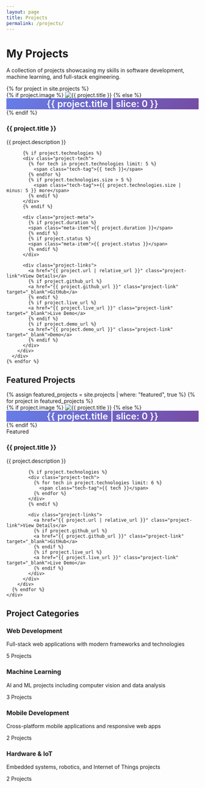 ```yaml
---
layout: page
title: Projects
permalink: /projects/
---
```


<div class="projects-content">
  <h1 class="text-center mb-4">My Projects</h1>
  <p class="text-center mb-4">A collection of projects showcasing my skills in software development, machine learning, and full-stack engineering.</p>

  <div class="projects-grid">
    {% for project in site.projects %}
      <div class="project-card">
        {% if project.image %}
        <img src="{{ project.image | relative_url }}" alt="{{ project.title }}" class="project-image">
        {% else %}
        <div class="project-image" style="background: linear-gradient(135deg, #667eea 0%, #764ba2 100%); display: flex; align-items: center; justify-content: center; color: white; font-size: 1.5rem; font-weight: 600;">
          {{ project.title | slice: 0 }}
        </div>
        {% endif %}
        <div class="project-content">
          <h3 class="project-title">{{ project.title }}</h3>
          <p class="project-description">{{ project.description }}</p>
          
          {% if project.technologies %}
          <div class="project-tech">
            {% for tech in project.technologies limit: 5 %}
              <span class="tech-tag">{{ tech }}</span>
            {% endfor %}
            {% if project.technologies.size > 5 %}
              <span class="tech-tag">+{{ project.technologies.size | minus: 5 }} more</span>
            {% endif %}
          </div>
          {% endif %}

          <div class="project-meta">
            {% if project.duration %}
            <span class="meta-item">{{ project.duration }}</span>
            {% endif %}
            {% if project.status %}
            <span class="meta-item">{{ project.status }}</span>
            {% endif %}
          </div>

          <div class="project-links">
            <a href="{{ project.url | relative_url }}" class="project-link">View Details</a>
            {% if project.github_url %}
            <a href="{{ project.github_url }}" class="project-link" target="_blank">GitHub</a>
            {% endif %}
            {% if project.live_url %}
            <a href="{{ project.live_url }}" class="project-link" target="_blank">Live Demo</a>
            {% endif %}
            {% if project.demo_url %}
            <a href="{{ project.demo_url }}" class="project-link" target="_blank">Demo</a>
            {% endif %}
          </div>
        </div>
      </div>
    {% endfor %}
  </div>

  <!-- Featured Projects Section -->
  <div class="featured-section mt-4">
    <h2 class="text-center mb-4">Featured Projects</h2>
    <div class="projects-grid">
      {% assign featured_projects = site.projects | where: "featured", true %}
      {% for project in featured_projects %}
        <div class="project-card featured-card">
          {% if project.image %}
          <img src="{{ project.image | relative_url }}" alt="{{ project.title }}" class="project-image">
          {% else %}
          <div class="project-image" style="background: linear-gradient(135deg, #667eea 0%, #764ba2 100%); display: flex; align-items: center; justify-content: center; color: white; font-size: 1.5rem; font-weight: 600;">
            {{ project.title | slice: 0 }}
          </div>
          {% endif %}
          <div class="project-content">
            <div class="featured-badge">Featured</div>
            <h3 class="project-title">{{ project.title }}</h3>
            <p class="project-description">{{ project.description }}</p>
            
            {% if project.technologies %}
            <div class="project-tech">
              {% for tech in project.technologies limit: 6 %}
                <span class="tech-tag">{{ tech }}</span>
              {% endfor %}
            </div>
            {% endif %}

            <div class="project-links">
              <a href="{{ project.url | relative_url }}" class="project-link">View Details</a>
              {% if project.github_url %}
              <a href="{{ project.github_url }}" class="project-link" target="_blank">GitHub</a>
              {% endif %}
              {% if project.live_url %}
              <a href="{{ project.live_url }}" class="project-link" target="_blank">Live Demo</a>
              {% endif %}
            </div>
          </div>
        </div>
      {% endfor %}
    </div>
  </div>

  <!-- Project Categories -->
  <div class="project-categories mt-4">
    <h2 class="text-center mb-4">Project Categories</h2>
    <div class="categories-grid">
      <div class="category-card">
        <h3>Web Development</h3>
        <p>Full-stack web applications with modern frameworks and technologies</p>
        <div class="category-stats">
          <span>5 Projects</span>
        </div>
      </div>
      <div class="category-card">
        <h3>Machine Learning</h3>
        <p>AI and ML projects including computer vision and data analysis</p>
        <div class="category-stats">
          <span>3 Projects</span>
        </div>
      </div>
      <div class="category-card">
        <h3>Mobile Development</h3>
        <p>Cross-platform mobile applications and responsive web apps</p>
        <div class="category-stats">
          <span>2 Projects</span>
        </div>
      </div>
      <div class="category-card">
        <h3>Hardware & IoT</h3>
        <p>Embedded systems, robotics, and Internet of Things projects</p>
        <div class="category-stats">
          <span>2 Projects</span>
        </div>
      </div>
    </div>
  </div>
</div>
